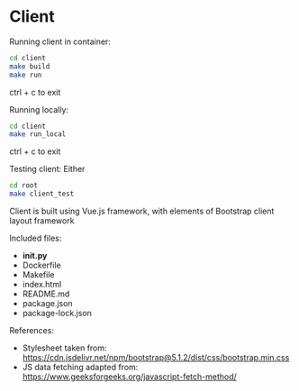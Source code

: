 Client
======
Running client in container:
```bash
cd client
make build
make run
```
ctrl + c to exit


Running locally:
```bash
cd client
make run_local
```
ctrl + c to exit

Testing client:
Either
```bash
cd root
make client_test
```

Client is built using Vue.js framework, with elements of Bootstrap client layout framework

Included files:
* __init.py__
* Dockerfile
* Makefile
* index.html
* README.md
* package.json
* package-lock.json

References:

* Stylesheet taken from: https://cdn.jsdelivr.net/npm/bootstrap@5.1.2/dist/css/bootstrap.min.css
* JS data fetching adapted from: https://www.geeksforgeeks.org/javascript-fetch-method/
